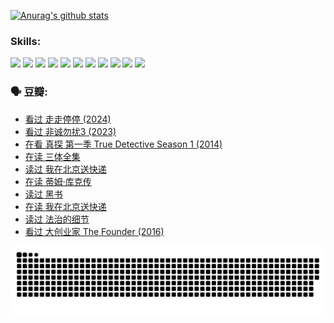 
[![Anurag's github stats](https://github-readme-stats.vercel.app/api?username=w940853815)](https://github.com/anuraghazra/github-readme-stats)

### Skills:

<code><img height="32" src="https://cdn.jsdelivr.net/npm/simple-icons@v5/icons/python.svg"></code>
<code><img height="32" src="https://cdn.jsdelivr.net/npm/simple-icons@v5/icons/javascript.svg"></code>
<code><img height="32" src="https://cdn.jsdelivr.net/npm/simple-icons@v5/icons/django.svg"></code>
<code><img height="32" src="https://cdn.jsdelivr.net/npm/simple-icons@v5/icons/flask.svg"></code>
<code><img height="32" src="https://cdn.jsdelivr.net/npm/simple-icons@v5/icons/vuetify.svg"></code>
<code><img height="32" src="https://cdn.jsdelivr.net/npm/simple-icons@v5/icons/git.svg"></code>
<code><img height="32" src="https://cdn.jsdelivr.net/npm/simple-icons@v5/icons/docker.svg"></code>
<code><img height="32" src="https://cdn.jsdelivr.net/npm/simple-icons@v5/icons/postgresql.svg"></code>
<code><img height="32" src="https://cdn.jsdelivr.net/npm/simple-icons@v5/icons/elasticsearch.svg"></code>
<code><img height="32" src="https://cdn.jsdelivr.net/npm/simple-icons@v5/icons/macos.svg"></code>
<code><img height="32" src="https://cdn.jsdelivr.net/npm/simple-icons@v5/icons/linux.svg"></code>

### 🗣 豆瓣:

<!-- DOUBAN-ACTIVITIES:START -->
- [看过 走走停停‎ (2024)](https://www.douban.com/people/136069238/status/4684430230/?_i=24127568)
- [看过 非诚勿扰3‎ (2023)](https://www.douban.com/people/136069238/status/4676324100/?_i=24127568)
- [在看 真探 第一季 True Detective Season 1‎ (2014)](https://www.douban.com/people/136069238/status/4673382852/?_i=24127568)
- [在读 三体全集](https://www.douban.com/people/136069238/status/4672842521/?_i=24127568)
- [读过 我在北京送快递](https://www.douban.com/people/136069238/status/4672842036/?_i=24127568)
- [在读 蒂姆·库克传](https://www.douban.com/people/136069238/status/4663517053/?_i=24127568)
- [读过 黑书](https://www.douban.com/people/136069238/status/4663516022/?_i=24127568)
- [在读 我在北京送快递](https://www.douban.com/people/136069238/status/4658098365/?_i=24127568)
- [读过 法治的细节](https://www.douban.com/people/136069238/status/4657347558/?_i=24127568)
- [看过 大创业家 The Founder‎ (2016)](https://www.douban.com/people/136069238/status/4649667693/?_i=24127568)
<!-- DOUBAN-ACTIVITIES:END -->


![Snake animation](https://raw.githubusercontent.com/w940853815/w940853815/output/github-contribution-grid-snake.svg)

<!--
**w940853815/w940853815** is a ✨ _special_ ✨ repository because its `README.md` (this file) appears on your GitHub profile.

Here are some ideas to get you started:

- 🔭 I’m currently working on ...
- 🌱 I’m currently learning ...
- 👯 I’m looking to collaborate on ...
- 🤔 I’m looking for help with ...
- 💬 Ask me about ...
- 📫 How to reach me: ...
- 😄 Pronouns: ...
- ⚡ Fun fact: ...
-->
